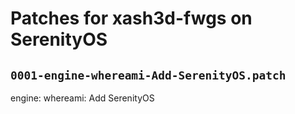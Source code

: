 # Patches for xash3d-fwgs on SerenityOS

## `0001-engine-whereami-Add-SerenityOS.patch`

engine: whereami: Add SerenityOS


